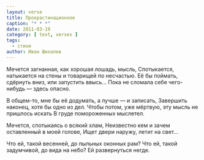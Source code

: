 ```yaml
---
layout: verse
title: Прокрастинационное
caption: "* * *"
date: 2011-03-19
category: [ text, verses ]
tags:
  - стихи
author: Иван Шихалев
---
```

Мечется
        загнанная, как хорошая лошадь,
                мысль,
Спотыкается,
        натыкается на стены
                и товарищей по несчастью.
Её бы поймать, сдёрнуть вниз,
        или запустить ввысь...
Пока не сломала себе чего-нибудь —
        здесь опасно.

В общем-то,
        мне бы её додумать,
                а лучше — и записать,
Завершить наконец,
        хотя бы одно из дел.
Чтобы потом,
        уже мёртвую,
                эту мысль не пришлось искать
В груде
        помороженных мыслетел.

Мечется,
        спотыкаясь о всякий хлам,
Неизвестно кем
        и зачем оставленный
                в моей голове,
Ищет двери наружу,
        летит на свет...

Что ей, такой весенней,
        до пыльных оконных рам?
Что ей, такой задумчивой,
        до вида на не́бо?
Ей развернуться негде.
